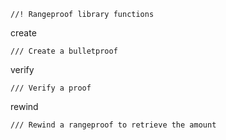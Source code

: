 ```
//! Rangeproof library functions
```

create

```
/// Create a bulletproof
```

verify

```
/// Verify a proof
```

rewind

```
/// Rewind a rangeproof to retrieve the amount
```



